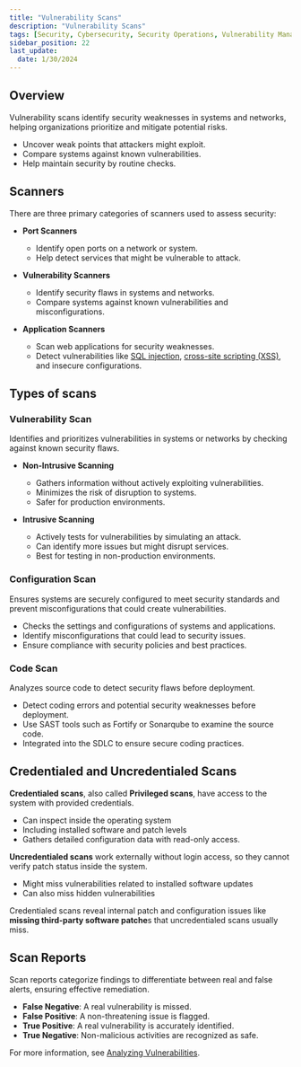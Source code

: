 ```yaml
---
title: "Vulnerability Scans"
description: "Vulnerability Scans"
tags: [Security, Cybersecurity, Security Operations, Vulnerability Management]
sidebar_position: 22
last_update:
  date: 1/30/2024
---
```



## Overview

Vulnerability scans identify security weaknesses in systems and networks, helping organizations prioritize and mitigate potential risks.

- Uncover weak points that attackers might exploit.
- Compare systems against known vulnerabilities.
- Help maintain security by routine checks.


## Scanners 

There are three primary categories of scanners used to assess security:

- **Port Scanners**

   - Identify open ports on a network or system.
   - Help detect services that might be vulnerable to attack.

- **Vulnerability Scanners**

   - Identify security flaws in systems and networks.
   - Compare systems against known vulnerabilities and misconfigurations.

- **Application Scanners**

   - Scan web applications for security weaknesses.
   - Detect vulnerabilities like [SQL injection](/docs/007-Cybersecurity/051-List-of-Attacks/006-Injection-Attacks.md#sql-injections), [cross-site scripting (XSS)](/docs/007-Cybersecurity/051-List-of-Attacks/099-Other-Attacks.md), and insecure configurations.


## Types of scans

### Vulnerability Scan

Identifies and prioritizes vulnerabilities in systems or networks by checking against known security flaws.

- **Non-Intrusive Scanning**
   - Gathers information without actively exploiting vulnerabilities.
   - Minimizes the risk of disruption to systems.
   - Safer for production environments.

- **Intrusive Scanning**
   - Actively tests for vulnerabilities by simulating an attack.
   - Can identify more issues but might disrupt services.
   - Best for testing in non-production environments.

### Configuration Scan

Ensures systems are securely configured to meet security standards and prevent misconfigurations that could create vulnerabilities.

- Checks the settings and configurations of systems and applications.
- Identify misconfigurations that could lead to security issues.
- Ensure compliance with security policies and best practices.

### Code Scan

Analyzes source code to detect security flaws before deployment.

- Detect coding errors and potential security weaknesses before deployment.
- Use SAST tools such as Fortify or Sonarqube to examine the source code.
- Integrated into the SDLC to ensure secure coding practices.


## Credentialed and Uncredentialed Scans

**Credentialed scans**, also called **Privileged scans**, have access to the system with provided credentials.

- Can inspect inside the operating system
- Including installed software and patch levels
- Gathers detailed configuration data with read-only access.

**Uncredentialed scans** work externally without login access, so they cannot verify patch status inside the system.

- Might miss vulnerabilities related to installed software updates
- Can also miss hidden vulnerabilities

Credentialed scans reveal internal patch and configuration issues like **missing third-party software patche**s that uncredentialed scans usually miss.

## Scan Reports 

Scan reports categorize findings to differentiate between real and false alerts, ensuring effective remediation.

- **False Negative**: A real vulnerability is missed.
- **False Positive**: A non-threatening issue is flagged.
- **True Positive**: A real vulnerability is accurately identified.
- **True Negative**: Non-malicious activities are recognized as safe.

For more information, see [Analyzing Vulnerabilities](/docs/007-Cybersecurity/029-Security-Operations/020-Vulnerability-Management.md#analyzing-vulnerabilities).

